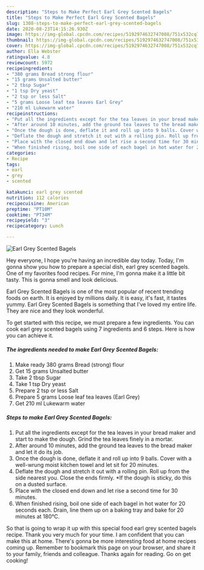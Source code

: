 ```yaml
---
description: "Steps to Make Perfect Earl Grey Scented Bagels"
title: "Steps to Make Perfect Earl Grey Scented Bagels"
slug: 1308-steps-to-make-perfect-earl-grey-scented-bagels
date: 2020-08-23T14:15:26.930Z
image: https://img-global.cpcdn.com/recipes/5192974632747008/751x532cq70/earl-grey-scented-bagels-recipe-main-photo.jpg
thumbnail: https://img-global.cpcdn.com/recipes/5192974632747008/751x532cq70/earl-grey-scented-bagels-recipe-main-photo.jpg
cover: https://img-global.cpcdn.com/recipes/5192974632747008/751x532cq70/earl-grey-scented-bagels-recipe-main-photo.jpg
author: Ella Webster
ratingvalue: 4.8
reviewcount: 5972
recipeingredient:
- "380 grams Bread strong flour"
- "15 grams Unsalted butter"
- "2 tbsp Sugar"
- "1 tsp Dry yeast"
- "2 tsp or less Salt"
- "5 grams Loose leaf tea leaves Earl Grey"
- "210 ml Lukewarm water"
recipeinstructions:
- "Put all the ingredients except for the tea leaves in your bread maker and start to make the dough. Grind the tea leaves finely in a mortar."
- "After around 10 minutes, add the ground tea leaves to the bread maker and let it do its job."
- "Once the dough is done, deflate it and roll up into 9 balls. Cover with a well-wrung moist kitchen towel and let sit for 20 minutes."
- "Deflate the dough and stretch it out with a rolling pin. Roll up from the side nearest you. Close the ends firmly. *If the dough is sticky, do this on a dusted surface."
- "Place with the closed end down and let rise a second time for 30 minutes."
- "When finished rising, boil one side of each bagel in hot water for 20 seconds each. Drain, line them up on a baking tray and bake for 20 minutes at 180℃."
categories:
- Recipe
tags:
- earl
- grey
- scented

katakunci: earl grey scented 
nutrition: 112 calories
recipecuisine: American
preptime: "PT10M"
cooktime: "PT34M"
recipeyield: "3"
recipecategory: Lunch

---
```



![Earl Grey Scented Bagels](https://img-global.cpcdn.com/recipes/5192974632747008/751x532cq70/earl-grey-scented-bagels-recipe-main-photo.jpg)

Hey everyone, I hope you're having an incredible day today. Today, I'm gonna show you how to prepare a special dish, earl grey scented bagels. One of my favorites food recipes. For mine, I'm gonna make it a little bit tasty. This is gonna smell and look delicious.



Earl Grey Scented Bagels is one of the most popular of recent trending foods on earth. It is enjoyed by millions daily. It is easy, it's fast, it tastes yummy. Earl Grey Scented Bagels is something that I've loved my entire life. They are nice and they look wonderful.


To get started with this recipe, we must prepare a few ingredients. You can cook earl grey scented bagels using 7 ingredients and 6 steps. Here is how you can achieve it.

<!--inarticleads1-->

##### The ingredients needed to make Earl Grey Scented Bagels:

1. Make ready 380 grams Bread (strong) flour
1. Get 15 grams Unsalted butter
1. Take 2 tbsp Sugar
1. Take 1 tsp Dry yeast
1. Prepare 2 tsp or less Salt
1. Prepare 5 grams Loose leaf tea leaves (Earl Grey)
1. Get 210 ml Lukewarm water




<!--inarticleads2-->

##### Steps to make Earl Grey Scented Bagels:

1. Put all the ingredients except for the tea leaves in your bread maker and start to make the dough. Grind the tea leaves finely in a mortar.
1. After around 10 minutes, add the ground tea leaves to the bread maker and let it do its job.
1. Once the dough is done, deflate it and roll up into 9 balls. Cover with a well-wrung moist kitchen towel and let sit for 20 minutes.
1. Deflate the dough and stretch it out with a rolling pin. Roll up from the side nearest you. Close the ends firmly. *If the dough is sticky, do this on a dusted surface.
1. Place with the closed end down and let rise a second time for 30 minutes.
1. When finished rising, boil one side of each bagel in hot water for 20 seconds each. Drain, line them up on a baking tray and bake for 20 minutes at 180℃.




So that is going to wrap it up with this special food earl grey scented bagels recipe. Thank you very much for your time. I am confident that you can make this at home. There's gonna be more interesting food at home recipes coming up. Remember to bookmark this page on your browser, and share it to your family, friends and colleague. Thanks again for reading. Go on get cooking!
